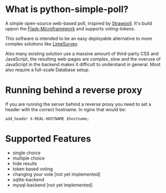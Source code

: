 # What is python-simple-poll?
A simple open-source web-based poll, inspired by [Strawpoll](https://www.strawpoll.me/). It's build uppon the [Flask-Microframework](http://flask.pocoo.org/) and supports voting-tokens.

This software is intended to be an easy deployable alternative to more complex solutions like [LimeSurvey](https://www.limesurvey.org).

Also many existing solution use a massive amount of third-party CSS and JavaScript, the resulting web-pages are complex, slow and the overuse of JavaScript in the backend makes it difficult to understand in general. Most also require a full-scale Database setup.

# Running behind a reverse proxy
If you are running the server behind a reverse proxy you need to set a header with the correct hostname. In nginx that would be:

    add_header X-REAL-HOSTNAME $hostname;

# Supported Features
* single choice
* multiple choice
* hide results
* token based voting
* changing your vote [not yet implemented]
* sqlite-backend
* mysql-backend [not yet implemented]
